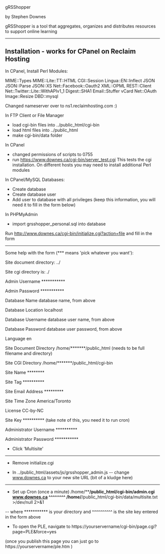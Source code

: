 gRSShopper

by Stephen Downes

gRSShopper is a tool that aggregates, organizes and distributes resources to support online learning



--------------------------------------------------
Installation - works for CPanel on Reclaim Hosting
--------------------------------------------------

In CPanel, Install Perl Modules:

  MIME::Types
  MIME::Lite::TT::HTML
  CGI::Session
  Lingua::EN::Inflect 
  JSON
  JSON::Parse
  JSON::XS
  Net::Facebook::Oauth2
  XML::OPML
  REST::Client
  Net::Twitter::Lite::WithAPIv1_1
  Digest::SHA1
  Email::Stuffer
  vCard
  Net::OAuth
  Image::Resize
  DBD::mysql





Changed nameserver over to ns1.reclaimhosting.com   :)

In FTP Client or File Manager
- load cgi-bin files into ../public_html/cgi-bin 
- load html files into ../public_html    
- make cgi-bin/data folder 

In CPanel
- changed permissions of scripts to 0755
- run https://www.downes.ca/cgi-bin/server_test.cgi
    This tests the cgi installation. On different hosts you may need to install additional Perl modules

In CPanel/MySQL Databases:
- Create database 
- Create database user   
- Add user to database with all privileges  (keep this information, you will need it to fill in the form below)

In PHPMyAdmin
- import grsshopper_personal.sql into database

Run http://www.downes.ca/cgi-bin/initialize.cgi?action=file
   and fill in the form
   
--------------------------------------------------------------------   

Some help with the form (*** means 'pick whatever you want'):

   Site document directory:    ../     
   
   Site cgi directory is:      ./
   
   Admin Username			***********
   
   Admin Password			***********
   
   Database Name			database name, from above
   
   Database Location			localhost
   
   Database Username	database user name, from above
   
   Database Password	database user password, from above
   
   Language				en
   
   Site Document Directory		/home/*******/public_html                 (needs to be full filename and directory)
   
   Site CGI Directory		/home/*******/public_html/cgi-bin

   
   Site Name				********
   
   Site Tag				  **********
  
  Site Email Address		*********
  
  Site Time Zone			America/Toronto
   
   License				CC-by-NC
   
   Site Key				**********                                             (take note of this, you need it to run cron)
   
   Administrator Username		**********
   
   Administrator Password		***********
	
- Click 'Multisite'

------------------------------------------------------------

- Remove initialize.cgi

- In ../public_html/assets/js/grsshopper_admin.js
   -- change www.downes.ca  to your new site URL (bit of a kludge here)

-----------

- Set up Cron (once a minute)
/home/********/public_html/cgi-bin/admin.cgi www.downes.ca ^^^^^^^^ /home/******/public_html/cgi-bin/data/multisite.txt >/dev/null 2>&1 

-- where *********** is your directory
and ^^^^^^^^^^ is the site key entered in the form above

- To open the PLE, navigate to https://yourservername/cgi-bin/page.cgi?page=PLE&force=yes

(once you publish this page you can just go to https://yourservername/ple.htm  )
